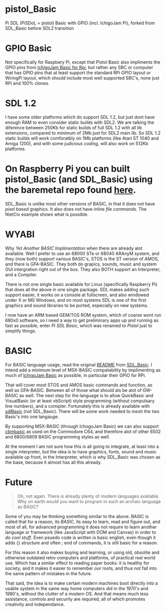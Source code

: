 # pistol_Basic
Pi SDL (PiSDoL = pistol) Basic with GPIO (incl. IchigoJam Pi), forked from SDL_Basic before SDL2 transition

# GPIO Basic
Not specifically for Raspbery Pi, except that Pistol Basic also impliments the GPIO pins from [IchigoJam Basic for Rpi](https://ichigojam.github.io/RPi/), but rather any SBC or computer that has GPIO pins that at least support the standard RPi GPIO layout or WiringPi layout, which should include most well supported SBC's, none just RPi and 100% clones.

# SDL 1.2
I have some older platforms which do support SDL 1.2, but just dont have enough RAM to even consider static builds with SDL2. We are talking the diference between 250Kb for static builds of full SDL 1.2 with all lib extensions, compared to minimum of 2Mb just for SDL2 main lib. So SDL 1.2 static builds will work comforatbly on 1Mb platforms (like Atari ST 1040 and Amiga 1200), and with some _judicious coding_, will also work on 512Kb platforms. 

# On Raspberry Pi you can built pistol_Basic (and SDL_Basic) using the baremetal repo found [here](https://github.com/maccasoft/raspberry-pi).

SDL_Basic is unlike most other versions of BASIC, in that it does not have _pixel based_ graphics. It also does not have inline _file commands_. The NietCiv example shows what is possible.

# WYABI
Why _Yet Another BASIC Implimentation_ when there are already alot available. Well I prefer to use an 68000 STe or 68040 ARAnyM system, and they (now both) support various BASIC's, STOS is the ST version of AMOS, and there is GFA-BASIC. They both do grapics, sounds, music and system GUI intergration right out of the box. They also BOTH support an Interpreter, and a Compiler.

There is not one single basic available for Linux (specifically Raspberry Pi) that does all the above in one single package. SDL makes adding such support easier, it works on a console at fullscreen, and also windowed under X or MS Windows, and on most systems SDL is one of the first graphics and sound libraries to be ported, especially on new systems.

I now have an ARM based GEM/TOS ROM system, which of coarse wont run 680x0 software, so I need a way to get preliminary apps up and running as fast as possible, enter _Pi SDL Basic_, which was renamed to _Pistol_ just to simplify things.

# BASIC
For BASIC language usage, read the original [README](README.SDL_Basic) from [SDL_Basic](https://github.com/dashxdr/SDL_basic). I intend add a minimum level of MSX-BASIC compatability by implimenting as much of [IchigoJam Basic](https://github.com/paulwratt/IchigoJam-BASIC) as possible, in particular their GPIO for RPi.

That will cover most STOS and AMOS basic commands and function, as well as GFA-BASIC. Between all of those what should als be alot of GW-BASIC as well. The next step for the language is to allow QuickBasic and VisualBasic (or at least vbScript) style programming (without compulsary line numbers), and a comipler. Fortunately this is already available with [sdlBasic](http://sdlbasic.sourceforge.net) (not SDL_Basic). There will be some work needed to _mesh_ the two Basic's into one langauge.

By supporting MSX-BASIC (through IchogoJam Basic) we can also support [cbmbasic](https://github.com/mist64/cbmbasic) as used on the Commodore C64, and therefore alot of other 6502 and 6800/6809 BASIC programming styles as well.

At the moment I am not sure how this is all going to integrate, at least into a single interpreter, but the idea is to have graphics, fonts, sound and music available up front, in the Interpreter, which is why SDL_Basic was chosen as the base, because it almost has all this already.

# Future

> Oh, not again. There is already plenty of modern languages avaliable. Why on earth would you want to program in such an archaic language as BASIC?

Some of you may be thinking something similar to the above. BASIC is called that for a reason, its _BASIC_, its easy to learn, read and figure out, and most of all, for advanced programming it does not require to learn another language or framework (like JavaScript with DOM and Canvas) in order to _do cool stuff_. Even psuedo code is written is basic english, even though it adds {} structure and often ; end of commands, it is still basic for a reason.

For this reason it also makes buying and learning, or using old, obsolite and otherwise outdated retro computers and platforms, of practical real world use. Which has a similar effect to reading paper books: it is healthy for society, and it makes it easier to remember _our_ roots, and thus not fall into the same pattern of mistakes in the future.

That said, the idea is to make certain modern machines boot directly into a usable system in the same way home computers did in the 1970's and 1980's, without the clutter of a modern OS. And that means much less assistance, controls and security are required, all of which promotes creativity and independance.

